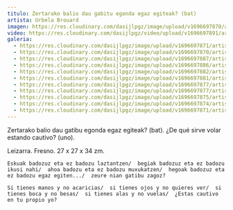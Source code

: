 ```yaml
---
titulo: Zertarako balio dau gabitu egonda egaz egiteak? (bat)
artista: Urbela Brouard
imagen: https://res.cloudinary.com/dasijlpgz/image/upload/v1696697870/artistas/Urbela/Zertarako%20balio%20dau%20gatibu%20egonda%20egaz%20egiteak%20%28bat%29/P1070191.jpg
video: https://res.cloudinary.com/dasijlpgz/video/upload/v1696697891/artistas/Urbela/Zertarako%20balio%20dau%20gatibu%20egonda%20egaz%20egiteak%20%28bat%29/Sin_t%C3%ADtulo_1-2.mp4
galeria:
  - https://res.cloudinary.com/dasijlpgz/image/upload/v1696697871/artistas/Urbela/Zertarako%20balio%20dau%20gatibu%20egonda%20egaz%20egiteak%20%28bat%29/P1070192.jpg
  - https://res.cloudinary.com/dasijlpgz/image/upload/v1696697870/artistas/Urbela/Zertarako%20balio%20dau%20gatibu%20egonda%20egaz%20egiteak%20%28bat%29/P1070191.jpg
  - https://res.cloudinary.com/dasijlpgz/image/upload/v1696697887/artistas/Urbela/Zertarako%20balio%20dau%20gatibu%20egonda%20egaz%20egiteak%20%28bat%29/P1070215.jpg
  - https://res.cloudinary.com/dasijlpgz/image/upload/v1696697886/artistas/Urbela/Zertarako%20balio%20dau%20gatibu%20egonda%20egaz%20egiteak%20%28bat%29/P1070211.jpg
  - https://res.cloudinary.com/dasijlpgz/image/upload/v1696697882/artistas/Urbela/Zertarako%20balio%20dau%20gatibu%20egonda%20egaz%20egiteak%20%28bat%29/P1070210.jpg
  - https://res.cloudinary.com/dasijlpgz/image/upload/v1696697881/artistas/Urbela/Zertarako%20balio%20dau%20gatibu%20egonda%20egaz%20egiteak%20%28bat%29/P1070208.jpg
  - https://res.cloudinary.com/dasijlpgz/image/upload/v1696697877/artistas/Urbela/Zertarako%20balio%20dau%20gatibu%20egonda%20egaz%20egiteak%20%28bat%29/P1070205.jpg
  - https://res.cloudinary.com/dasijlpgz/image/upload/v1696697877/artistas/Urbela/Zertarako%20balio%20dau%20gatibu%20egonda%20egaz%20egiteak%20%28bat%29/P1070203.jpg
  - https://res.cloudinary.com/dasijlpgz/image/upload/v1696697875/artistas/Urbela/Zertarako%20balio%20dau%20gatibu%20egonda%20egaz%20egiteak%20%28bat%29/P1070202.jpg
  - https://res.cloudinary.com/dasijlpgz/image/upload/v1696697874/artistas/Urbela/Zertarako%20balio%20dau%20gatibu%20egonda%20egaz%20egiteak%20%28bat%29/P1070199.jpg
  - https://res.cloudinary.com/dasijlpgz/image/upload/v1696697871/artistas/Urbela/Zertarako%20balio%20dau%20gatibu%20egonda%20egaz%20egiteak%20%28bat%29/P1070196.jpg
---
```

Zertarako balio dau gatibu egonda egaz egiteak? (bat). 
¿De qué sirve volar estando cautivo? (uno).

Leizarra. 
Fresno. 
27 x 27 x 34 zm.

`Eskuak badozuz eta ez badozu laztantzen/ 
begiak badozuz eta ez badozu ikusi nahi/ 
ahoa badozu eta ez badozu muxukatzen/ 
hegoak badozuz eta ez badozu egaz egiten.../ 
zeure nian gatibu zagoz?`

`Si tienes manos y no acaricias/ 
si tienes ojos y no quieres ver/ 
si tienes boca y no besas/ 
si tienes alas y no vuelas/ 
¿Estas cautivo en tu propio yo?`